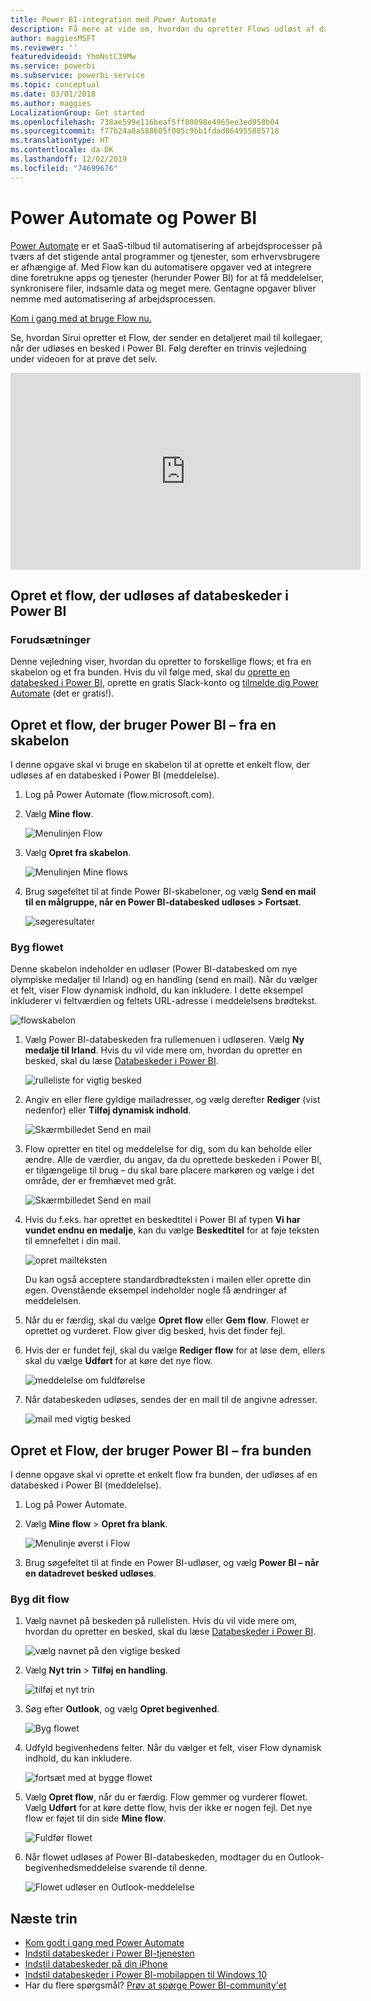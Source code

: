 ```yaml
---
title: Power BI-integration med Power Automate
description: Få mere at vide om, hvordan du opretter Flows udløst af databeskeder i Power BI.
author: maggiesMSFT
ms.reviewer: ''
featuredvideoid: YhmNstC39Mw
ms.service: powerbi
ms.subservice: powerbi-service
ms.topic: conceptual
ms.date: 03/01/2018
ms.author: maggies
LocalizationGroup: Get started
ms.openlocfilehash: 738ae599e116beaf5ff80098e4965ee3ed958b04
ms.sourcegitcommit: f77b24a8a588605f005c9bb1fdad864955885718
ms.translationtype: HT
ms.contentlocale: da-DK
ms.lasthandoff: 12/02/2019
ms.locfileid: "74699676"
---
```

# <a name="power-automate-and-power-bi"></a>Power Automate og Power BI

[Power Automate](https://flow.microsoft.com/documentation/getting-started) er et SaaS-tilbud til automatisering af arbejdsprocesser på tværs af det stigende antal programmer og tjenester, som erhvervsbrugere er afhængige af. Med Flow kan du automatisere opgaver ved at integrere dine foretrukne apps og tjenester (herunder Power BI) for at få meddelelser, synkronisere filer, indsamle data og meget mere. Gentagne opgaver bliver nemme med automatisering af arbejdsprocessen.

[Kom i gang med at bruge Flow nu.](https://flow.microsoft.com/documentation/getting-started)

Se, hvordan Sirui opretter et Flow, der sender en detaljeret mail til kollegaer, når der udløses en besked i Power BI. Følg derefter en trinvis vejledning under videoen for at prøve det selv.

<iframe width="560" height="315" src="https://www.youtube.com/embed/YhmNstC39Mw" frameborder="0" allowfullscreen></iframe>

## <a name="create-a-flow-that-is-triggered-by-a-power-bi-data-alert"></a>Opret et flow, der udløses af databeskeder i Power BI

### <a name="prerequisites"></a>Forudsætninger
Denne vejledning viser, hvordan du opretter to forskellige flows; et fra en skabelon og et fra bunden. Hvis du vil følge med, skal du [oprette en databesked i Power BI](service-set-data-alerts.md), oprette en gratis Slack-konto og [tilmelde dig Power Automate](https://flow.microsoft.com/#home-signup) (det er gratis!).

## <a name="create-a-flow-that-uses-power-bi---from-a-template"></a>Opret et flow, der bruger Power BI – fra en skabelon
I denne opgave skal vi bruge en skabelon til at oprette et enkelt flow, der udløses af en databesked i Power BI (meddelelse).

1. Log på Power Automate (flow.microsoft.com).
2. Vælg **Mine flow**.
   
   ![Menulinjen Flow](media/service-flow-integration/power-bi-my-flows.png)
3. Vælg **Opret fra skabelon**.
   
    ![Menulinjen Mine flows](media/service-flow-integration/power-bi-template.png)
4. Brug søgefeltet til at finde Power BI-skabeloner, og vælg **Send en mail til en målgruppe, når en Power BI-databesked udløses > Fortsæt**.
   
    ![søgeresultater](media/service-flow-integration/power-bi-flow-alert.png)


### <a name="build-the-flow"></a>Byg flowet
Denne skabelon indeholder en udløser (Power BI-databesked om nye olympiske medaljer til Irland) og en handling (send en mail). Når du vælger et felt, viser Flow dynamisk indhold, du kan inkludere.  I dette eksempel inkluderer vi feltværdien og feltets URL-adresse i meddelelsens brødtekst.

![flowskabelon](media/service-flow-integration/power-bi-template1.png)

1. Vælg Power BI-databeskeden fra rullemenuen i udløseren. Vælg **Ny medalje til Irland**. Hvis du vil vide mere om, hvordan du opretter en besked, skal du læse [Databeskeder i Power BI](service-set-data-alerts.md).
   
   ![rulleliste for vigtig besked](media/service-flow-integration/power-bi-trigger-flow.png)
2. Angiv en eller flere gyldige mailadresser, og vælg derefter **Rediger** (vist nedenfor) eller **Tilføj dynamisk indhold**. 
   
   ![Skærmbilledet Send en mail](media/service-flow-integration/power-bi-flow-email.png)

3. Flow opretter en titel og meddelelse for dig, som du kan beholde eller ændre. Alle de værdier, du angav, da du oprettede beskeden i Power BI, er tilgængelige til brug – du skal bare placere markøren og vælge i det område, der er fremhævet med gråt. 

   ![Skærmbilledet Send en mail](media/service-flow-integration/power-bi-flow-email-default.png)

1.  Hvis du f.eks. har oprettet en beskedtitel i Power BI af typen **Vi har vundet endnu en medalje**, kan du vælge **Beskedtitel** for at føje teksten til emnefeltet i din mail.

    ![opret mailteksten](media/service-flow-integration/power-bi-flow-message.png)

    Du kan også acceptere standardbrødteksten i mailen eller oprette din egen. Ovenstående eksempel indeholder nogle få ændringer af meddelelsen.

1. Når du er færdig, skal du vælge **Opret flow** eller **Gem flow**.  Flowet er oprettet og vurderet.  Flow giver dig besked, hvis det finder fejl.
2. Hvis der er fundet fejl, skal du vælge **Rediger flow** for at løse dem, ellers skal du vælge **Udført** for at køre det nye flow.
   
   ![meddelelse om fuldførelse](media/service-flow-integration/power-bi-flow-running.png)
5. Når databeskeden udløses, sendes der en mail til de angivne adresser.  
   
   ![mail med vigtig besked](media/service-flow-integration/power-bi-flow-email2.png)

## <a name="create-a-flow-that-uses-power-bi---from-scratch-blank"></a>Opret et Flow, der bruger Power BI – fra bunden
I denne opgave skal vi oprette et enkelt flow fra bunden, der udløses af en databesked i Power BI (meddelelse).

1. Log på Power Automate.
2. Vælg **Mine flow** > **Opret fra blank**.
   
   ![Menulinje øverst i Flow](media/service-flow-integration/power-bi-my-flows.png)
3. Brug søgefeltet til at finde en Power BI-udløser, og vælg **Power BI – når en datadrevet besked udløses**.

### <a name="build-your-flow"></a>Byg dit flow
1. Vælg navnet på beskeden på rullelisten.  Hvis du vil vide mere om, hvordan du opretter en besked, skal du læse [Databeskeder i Power BI](service-set-data-alerts.md).
   
    ![vælg navnet på den vigtige besked](media/service-flow-integration/power-bi-totalstores2.png)
2. Vælg **Nyt trin** > **Tilføj en handling**.
   
   ![tilføj et nyt trin](media/service-flow-integration/power-bi-new-step.png)
3. Søg efter **Outlook**, og vælg **Opret begivenhed**.
   
   ![Byg flowet](media/service-flow-integration/power-bi-create-event.png)
4. Udfyld begivenhedens felter. Når du vælger et felt, viser Flow dynamisk indhold, du kan inkludere.
   
   ![fortsæt med at bygge flowet](media/service-flow-integration/power-bi-flow-event.png)
5. Vælg **Opret flow**, når du er færdig.  Flow gemmer og vurderer flowet. Vælg **Udført** for at køre dette flow, hvis der ikke er nogen fejl.  Det nye flow er føjet til din side **Mine flow**.
   
   ![Fuldfør flowet](media/service-flow-integration/power-bi-flow-running.png)
6. Når flowet udløses af Power BI-databeskeden, modtager du en Outlook-begivenhedsmeddelelse svarende til denne.
   
    ![Flowet udløser en Outlook-meddelelse](media/service-flow-integration/power-bi-flow-notice.png)

## <a name="next-steps"></a>Næste trin
* [Kom godt i gang med Power Automate](https://flow.microsoft.com/documentation/getting-started/)
* [Indstil databeskeder i Power BI-tjenesten](service-set-data-alerts.md)
* [Indstil databeskeder på din iPhone](consumer/mobile/mobile-set-data-alerts-in-the-mobile-apps.md)
* [Indstil databeskeder i Power BI-mobilappen til Windows 10](consumer/mobile/mobile-set-data-alerts-in-the-mobile-apps.md)
* Har du flere spørgsmål? [Prøv at spørge Power BI-community'et](https://community.powerbi.com/)

